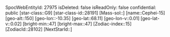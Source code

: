 ﻿---
location: [68.11,-10.35,150]
type: Station
tags:
- astro/Star

---
SpocWebEntityId: 27975
isDeleted: false
isReadOnly: false
confidential: public
[star-class::G9]
[star-class-id::28191]
[Mass-sol::]
[name::Cephei-15]
[geo-alt::150]
[geo-lon::-10.35]
[geo-lat::68.11]
[geo-lon-v::0.01]
[geo-lat-v::0.02]
[bright-min::47]
[bright-max::47]
[Zodiac-index::15]
[ZodiacId::28102]
[NextStarId::]

